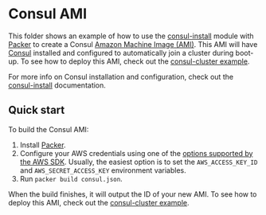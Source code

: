 # Consul AMI

This folder shows an example of how to use the [consul-install](/modules/consul-install) module with 
[Packer](https://www.packer.io/) to create a Consul [Amazon Machine Image 
(AMI)](http://docs.aws.amazon.com/AWSEC2/latest/UserGuide/AMIs.html). This AMI will have 
[Consul](https://www.consul.io/) installed and configured to automatically join a cluster during boot-up. To see how to 
deploy this AMI, check out the [consul-cluster example](/examples/consul-cluster). 

For more info on Consul installation and configuration, check out the 
[consul-install](/modules/consul-install) documentation.



## Quick start

To build the Consul AMI:

1. Install [Packer](https://www.packer.io/).
1. Configure your AWS credentials using one of the [options supported by the AWS 
   SDK](http://docs.aws.amazon.com/sdk-for-java/v1/developer-guide/credentials.html). Usually, the easiest option is to
   set the `AWS_ACCESS_KEY_ID` and `AWS_SECRET_ACCESS_KEY` environment variables.
1. Run `packer build consul.json`.

When the build finishes, it will output the ID of your new AMI. To see how to deploy this AMI, check out the 
[consul-cluster example](/examples/consul-cluster).